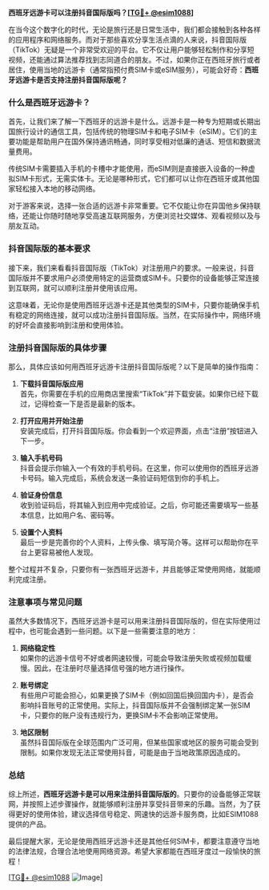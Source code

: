 **西班牙远游卡可以注册抖音国际版吗？[[TG💪+ @esim1088](https://t.me/s/esim1088)]**

在当今这个数字化的时代，无论是旅行还是日常生活中，我们都会接触到各种各样的应用程序和网络服务。而对于那些喜欢分享生活点滴的人来说，抖音国际版（TikTok）无疑是一个非常受欢迎的平台。它不仅让用户能够轻松制作和分享短视频，还能通过算法推荐找到志同道合的朋友。不过，如果你正在西班牙旅行或者居住，使用当地的远游卡（通常指预付费SIM卡或eSIM服务），可能会好奇：**西班牙远游卡是否支持注册抖音国际版呢？**

### 什么是西班牙远游卡？

首先，让我们来了解一下西班牙的远游卡是什么。远游卡是一种专为短期或长期出国旅行设计的通信工具，包括传统的物理SIM卡和电子SIM卡（eSIM）。它们的主要功能是帮助用户在国外保持通讯畅通，同时享受相对低廉的通话、短信和数据流量费用。

传统SIM卡需要插入手机的卡槽中才能使用，而eSIM则是直接嵌入设备的一种虚拟SIM卡形式，无需实体卡。无论是哪种形式，它们都可以让你在西班牙或其他国家轻松接入本地的移动网络。

对于游客来说，选择一张合适的远游卡非常重要。它不仅能让你在异国他乡保持联络，还能让你随时随地享受高速互联网服务，方便浏览社交媒体、观看视频以及与朋友互动。

### 抖音国际版的基本要求

接下来，我们来看看抖音国际版（TikTok）对注册用户的要求。一般来说，抖音国际版并不要求用户必须使用特定的运营商或SIM卡。只要你的设备能够正常连接到互联网，就可以顺利注册并使用该应用。

这意味着，无论你是使用西班牙远游卡还是其他类型的SIM卡，只要你能确保手机有稳定的网络连接，就可以成功注册抖音国际版。当然，在实际操作中，网络环境的好坏会直接影响到注册和使用体验。

### 注册抖音国际版的具体步骤

那么，具体应该如何用西班牙远游卡注册抖音国际版呢？以下是简单的操作指南：

1. **下载抖音国际版应用**  
   首先，你需要在手机的应用商店里搜索“TikTok”并下载安装。如果你已经下载过，记得检查一下是否是最新的版本。

2. **打开应用并开始注册**  
   安装完成后，打开抖音国际版。你会看到一个欢迎界面，点击“注册”按钮进入下一步。

3. **输入手机号码**  
   抖音会提示你输入一个有效的手机号码。在这里，你可以使用你的西班牙远游卡号码。输入完成后，系统会发送一条验证码短信到你的手机上。

4. **验证身份信息**  
   收到验证码后，将其输入到应用中完成验证。之后，你可能还需要填写一些基本信息，比如用户名、密码等。

5. **设置个人资料**  
   最后一步是完善你的个人资料，上传头像、填写简介等。这样可以帮助你在平台上更容易被他人发现。

整个过程并不复杂，只要你有一张西班牙远游卡，并且能够正常使用网络，就能顺利完成注册。

### 注意事项与常见问题

虽然大多数情况下，西班牙远游卡是可以用来注册抖音国际版的，但在实际使用过程中，也可能会遇到一些问题。以下是一些需要注意的地方：

1. **网络稳定性**  
   如果你的远游卡信号不好或者网速较慢，可能会导致注册失败或视频加载缓慢。因此，在注册时尽量选择信号强的地方进行操作。

2. **账号绑定**  
   有些用户可能会担心，如果更换了SIM卡（例如回国后换回国内卡），是否会影响抖音账号的正常使用。实际上，抖音国际版并不会强制绑定某一张SIM卡，只要你的账户没有违规行为，更换SIM卡不会影响正常使用。

3. **地区限制**  
   虽然抖音国际版在全球范围内广泛可用，但某些国家或地区的服务可能会受到限制。如果你发现无法正常使用抖音，可能是由于当地政策原因造成的。

### 总结

综上所述，**西班牙远游卡是可以用来注册抖音国际版的**。只要你的设备能够正常联网，并按照上述步骤操作，就能够顺利注册并享受抖音带来的乐趣。当然，为了获得更好的使用体验，建议选择信号稳定、网速快的远游卡服务商，比如ESIM1088提供的产品。

最后提醒大家，无论是使用西班牙远游卡还是其他任何SIM卡，都要注意遵守当地的法律法规，合理合法地使用网络资源。希望大家都能在西班牙度过一段愉快的旅程！

[[TG💪+ @esim1088](https://t.me/s/esim1088) ![Image](https://i.postimg.cc/4NQfJmqS/Snipaste-2025-05-13-00-14-12.png)]